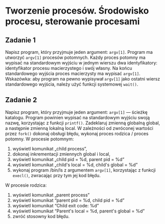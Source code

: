 
# Tworzenie procesów. Środowisko procesu, sterowanie procesami
## Zadanie 1

Napisz program, który przyjmuje jeden argument: `argv[1]`. Program ma utworzyć `argv[1]` procesów potomnych. Każdy proces potomny ma wypisać na standardowym wyjściu w jednym wierszu dwa identyfikatory: identyfikator procesu macierzystego i swój własny. Na końcu standardowego wyjścia proces macierzysty ma wypisać `argv[1]`. Wskazówka: aby program na pewno wypisywał `argv[1]` jako ostatni wiersz standardowego wyjścia, należy użyć funkcji systemowej `wait()`.
## Zadanie 2
Napisz program, który przyjmuje jeden argument: `argv[1]` — ścieżkę katalogu. Program powinien wypisać na standardowym wyjściu swoją nazwę, korzystając z funkcji `printf()`. Zadeklaruj zmienną globalną global, a następnie zmienną lokalną local. W zależności od zwróconej wartości przez `fork()` dokonaj obsługi błędu, wykonaj proces rodzica / proces potomny. W procesie potomnym:

1. wyświetl komunikat „child process”,
2. dokonaj inkrementacji zmiennych global i local,
3. wyświetl komunikat „child pid = %d, parent pid = %d”
4. wyświetl komunikat „child's local = %d, child's global = %d”
5. wykonaj program /bin/ls z argumentem `argv[1]`, korzystając z funkcji `execl()`, zwracając przy tym jej kod błędu.

W procesie rodzica:

1. wyświetl komunikat „parent process”
2. wyświetl komunikat “parent pid = %d, child pid = %d”
3. wyświetl komunikat “Child exit code: %d”
4. wyświetl komunikat “Parent's local = %d, parent's global = %d”
5. zwróć stosowny kod błędu.

